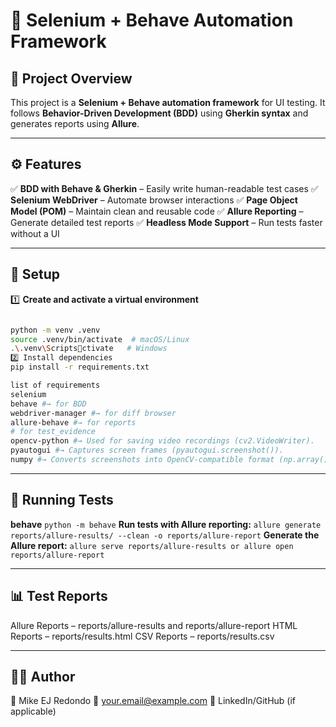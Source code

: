 # 🚀 Selenium + Behave Automation Framework

## 📌 Project Overview

This project is a **Selenium + Behave automation framework** for UI testing.
It follows **Behavior-Driven Development (BDD)** using **Gherkin syntax** and generates reports using **Allure**.

---

## ⚙️ Features

✅ **BDD with Behave & Gherkin** – Easily write human-readable test cases
✅ **Selenium WebDriver** – Automate browser interactions
✅ **Page Object Model (POM)** – Maintain clean and reusable code
✅ **Allure Reporting** – Generate detailed test reports
✅ **Headless Mode Support** – Run tests faster without a UI

---

## 🔧 Setup

1️⃣ **Create and activate a virtual environment**

```sh

python -m venv .venv
source .venv/bin/activate  # macOS/Linux
.\.venv\Scriptsctivate   # Windows
2️⃣ Install dependencies 
pip install -r requirements.txt

list of requirements 
selenium
behave #→ for BDD
webdriver-manager #→ for diff browser
allure-behave #→ for reports
# for test_evidence
opencv-python #→ Used for saving video recordings (cv2.VideoWriter).
pyautogui #→ Captures screen frames (pyautogui.screenshot()).
numpy #→ Converts screenshots into OpenCV-compatible format (np.array())
```

---

## 🚀 Running Tests

**behave**
``python -m behave``
**Run tests with Allure reporting:**
``allure generate reports/allure-results/ --clean -o reports/allure-report``
**Generate the Allure report:**
``allure serve reports/allure-results or allure open reports/allure-report``

---

## 📊 Test Reports

Allure Reports – reports/allure-results and reports/allure-report
HTML Reports – reports/results.html
CSV Reports – reports/results.csv

---

## 👨‍💻 Author

📌 Mike EJ Redondo
📧 your.email@example.com
🔗 LinkedIn/GitHub (if applicable)
